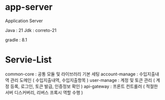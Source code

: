 # app-server
Application Server


Java : 21
Jdk : correto-21

gradle : 8.1

# Servie-List
common-core : 공통 모듈 및 라이브러리 기본 세팅
account-manage : 수입지출내역 관리 도메인 ( 수입지출내역, 수입지출항목 )
user-manage : 계정 및 토큰 관리 ( 계정 등록, 로그인, 토큰 발급, 인증정보 확인 )
api-gateway : 프론트 컨트롤러 ( 적절한 서버 디스커버리, 리버스 프록시 역할 수행 )